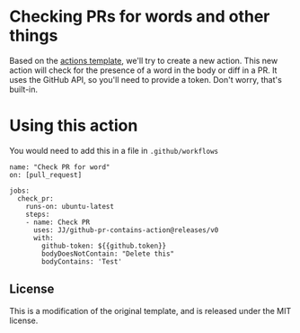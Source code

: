 # Checking PRs for words and other things

Based on the [actions template](https://github.com/actions/javascript-template), we'll try to create a new action. This new action will check for the presence of a word in the body or diff in a PR. It uses the GitHub API, so you'll need to provide a token. Don't worry, that's built-in.

# Using this action

You would need to add this in a file in `.github/workflows`

```
name: "Check PR for word"
on: [pull_request]

jobs:
  check_pr:
    runs-on: ubuntu-latest
    steps:
    - name: Check PR
      uses: JJ/github-pr-contains-action@releases/v0
      with:
        github-token: ${{github.token}}
        bodyDoesNotContain: "Delete this"
        bodyContains: 'Test'
```
## License

This is a modification of the original template, and is released under
the MIT license.
